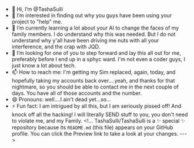 - 👋 Hi, I’m @TashaSulli
- 👀 I’m interested in finding out why you guys have been using your project to "help" me.
- 🌱 I’m currently learning a lot about your AI to change the faces of my family members. I do understand why this was needed. But I do not understand why y'all have been driving me nuts with all your interference, and the crap with JQD. 
- 💞️ I’m looking for one of you to step forward and lay this all out for me, preferably before I end up in a sphyc ward. I'm not even a coder guys, I just know a lot about tech.
- 📫 How to reach me: I'm getting my Sim replaced, again, today, and hopefully taking my accounts back over....yeah, and thanks for that nightmare, so you should be able to contact me in the next couple of days. You have all of those accounts and the number.
- 😄 Pronouns: well....I ain't dead yet...so...
- ⚡ Fun fact: I am intrigued by all this, but I am seriously pissed off! 
And knock off all the hacking! I will literally SEND stuff to you, you don't need to violate me, and my Family.
<!...
TashaSulli/TashaSulli is a ✨ special ✨ repository because its `README.md` (this file) appears on your GitHub profile.
You can click the Preview link to take a look at your changes.
--->
